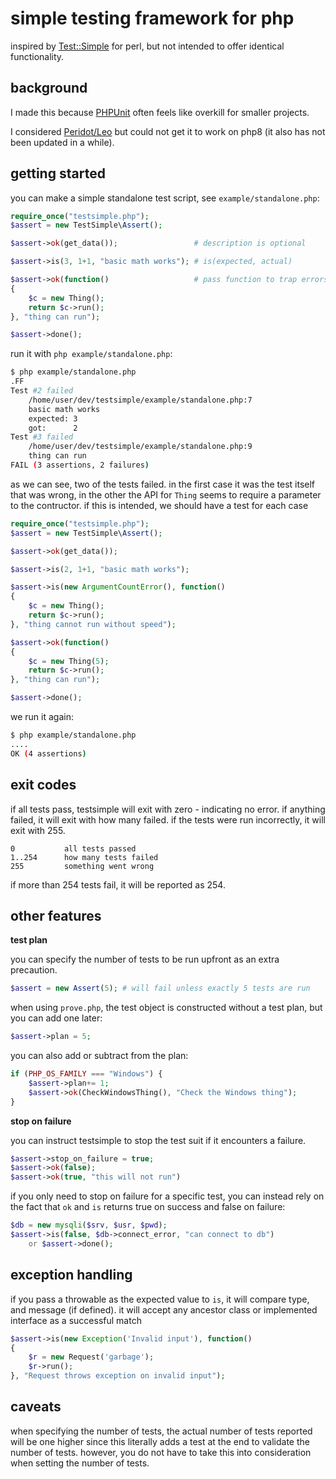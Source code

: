 # simple testing framework for php

inspired by [Test::Simple](https://metacpan.org/pod/Test::Simple) for perl,
but not intended to offer identical functionality.

## background

I made this because [PHPUnit](https://phpunit.de/) often feels like overkill
for smaller projects.

I considered [Peridot/Leo](https://github.com/peridot-php/leo) but could not
get it to work on php8 (it also has not been updated in a while).

## getting started

you can make a simple standalone test script, see `example/standalone.php`:

```php
require_once("testsimple.php");
$assert = new TestSimple\Assert();

$assert->ok(get_data());                 # description is optional

$assert->is(3, 1+1, "basic math works"); # is(expected, actual)

$assert->ok(function()                   # pass function to trap errors
{
    $c = new Thing();
    return $c->run();
}, "thing can run");

$assert->done();
```

run it with `php example/standalone.php`:

```sh
$ php example/standalone.php
.FF
Test #2 failed
    /home/user/dev/testsimple/example/standalone.php:7
    basic math works
    expected: 3
    got:      2
Test #3 failed
    /home/user/dev/testsimple/example/standalone.php:9
    thing can run
FAIL (3 assertions, 2 failures)
```

as we can see, two of the tests failed. in the first case it was the test
itself that was wrong, in the other the API for `Thing` seems to require a
parameter to the contructor. if this is intended, we should have a test for
each case

```php
require_once("testsimple.php");
$assert = new TestSimple\Assert();

$assert->ok(get_data());

$assert->is(2, 1+1, "basic math works");

$assert->is(new ArgumentCountError(), function()
{
    $c = new Thing();
    return $c->run();
}, "thing cannot run without speed");

$assert->ok(function()
{
    $c = new Thing(5);
    return $c->run();
}, "thing can run");

$assert->done();
```

we run it again:

```sh
$ php example/standalone.php
....
OK (4 assertions)
```

## exit codes

if all tests pass, testsimple will exit with zero - indicating no error.
if anything failed, it will exit with how many failed. if the tests were run
incorrectly, it will exit with 255.

```
0           all tests passed
1..254      how many tests failed
255         something went wrong
```

if more than 254 tests fail, it will be reported as 254.


## other features

**test plan**

you can specify the number of tests to be run upfront as an extra precaution.

```php
$assert = new Assert(5); # will fail unless exactly 5 tests are run
```

when using `prove.php`, the test object is constructed without a test plan, but
you can add one later:

```php
$assert->plan = 5;
```

you can also add or subtract from the plan:

```php
if (PHP_OS_FAMILY === "Windows") {
    $assert->plan+= 1;
    $assert->ok(CheckWindowsThing(), "Check the Windows thing");
}
```

**stop on failure**

you can instruct testsimple to stop the test suit if it encounters a failure.

```php
$assert->stop_on_failure = true;
$assert->ok(false);
$assert->ok(true, "this will not run")
```

if you only need to stop on failure for a specific test, you can instead rely
on the fact that `ok` and `is` returns true on success and false on failure:

```php
$db = new mysqli($srv, $usr, $pwd);
$assert->is(false, $db->connect_error, "can connect to db")
    or $assert->done();
```

## exception handling

if you pass a throwable as the expected value to `is`, it will compare type,
and message (if defined). it will accept any ancestor class or implemented
interface as a successful match

```php
$assert->is(new Exception('Invalid input'), function()
{
    $r = new Request('garbage');
    $r->run();
}, "Request throws exception on invalid input");
```

## caveats

when specifying the number of tests, the actual number of tests reported will
be one higher since this literally adds a test at the end to validate the
number of tests. however, you do not have to take this into consideration when
setting the number of tests.



